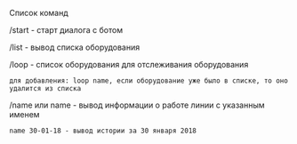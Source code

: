 Список команд

/start - старт диалога с ботом

/list - вывод списка оборудования

/loop - список оборудования для отслеживания оборудования

    для добавления: loop name, если оборудование уже было в списке, то оно удалится из списка

/name или name - вывод информации о работе линии с указанным именем

    name 30-01-18 - вывод истории за 30 января 2018